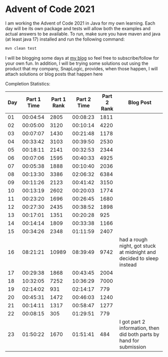 # Advent of Code 2021

I am working the Advent of Code 2021 in Java for my own learning.
Each day will be its own package and tests will allow both the examples and actual answers to be available.
To run, make sure you have maven and java (at least java 17) installed and run the following command:
```sh
mvn clean test
```

I will be blogging some days at [my blog](https://ddellspe.net) so feel free to subscribe/follow for your own fun. In addition, I will be trying some solutions out using the product that my company, SnapLogic, provides, when those happen, I will attach solutions or blog posts that happen here

Completion Statistics:

|Day|Part 1 Time|Part 1 Rank|Part 2 Time|Part 2 Rank|Blog Post|
|-|-|-|-|-|-|
|01|00:04:54|2805|00:08:23|1811||
|02|00:05:00|3120|00:10:14|4220||
|03|00:07:07|1430|00:21:48|1178||
|04|00:33:42|3103|00:39:50|2530||
|05|00:18:11|2141|00:32:53|2344||
|06|00:07:06|1595|00:40:33|4925||
|07|00:05:38|1888|00:10:40|2036||
|08|00:13:30|3386|02:06:32|6384||
|09|00:11:26|2123|00:41:42|3150||
|10|00:13:19|2602|00:20:03|1774||
|11|00:23:20|1696|00:26:45|1680||
|12|00:27:30|2435|00:38:52|1898||
|13|00:17:01|1351|00:20:28| 925||
|14|00:14:14|1809|00:33:38|1166||
|15|00:34:26|2348|01:11:59|2407||
|16|08:21:21|10989|08:39:49|9742|had a rough night, got stuck at midnight and decided to sleep instead|
|17|00:29:38|1868|00:43:45|2004||
|18|10:32:05|7252|10:36:29|7000||
|19|02:14:02| 931|02:14:17| 779||
|20|00:45:31|1472|00:46:03|1240||
|21|00:14:11|1317|00:58:47|1277||
|22|00:08:15| 305|01:29:51| 779||
|23|01:50:22|1670|01:51:41| 484|I got part 2 information, then did both parts by hand for submission|